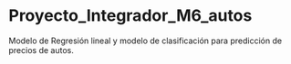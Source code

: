 # Proyecto_Integrador_M6_autos
Modelo de Regresión lineal y modelo de clasificación para predicción de precios de autos.
